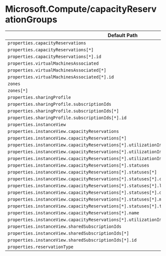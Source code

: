 # Microsoft.Compute/capacityReservationGroups

| Default Path | Alias |
|---|---|
| `properties.capacityReservations` | `Microsoft.Compute/capacityReservationGroups/capacityReservations` |
| `properties.capacityReservations[*]` | `Microsoft.Compute/capacityReservationGroups/capacityReservations[*]` |
| `properties.capacityReservations[*].id` | `Microsoft.Compute/capacityReservationGroups/capacityReservations[*].id` |
| `properties.virtualMachinesAssociated` | `Microsoft.Compute/capacityReservationGroups/virtualMachinesAssociated` |
| `properties.virtualMachinesAssociated[*]` | `Microsoft.Compute/capacityReservationGroups/virtualMachinesAssociated[*]` |
| `properties.virtualMachinesAssociated[*].id` | `Microsoft.Compute/capacityReservationGroups/virtualMachinesAssociated[*].id` |
| `zones` | `Microsoft.Compute/capacityReservationGroups/zones` |
| `zones[*]` | `Microsoft.Compute/capacityReservationGroups/zones[*]` |
| `properties.sharingProfile` | `Microsoft.Compute/capacityReservationGroups/sharingProfile` |
| `properties.sharingProfile.subscriptionIds` | `Microsoft.Compute/capacityReservationGroups/sharingProfile.subscriptionIds` |
| `properties.sharingProfile.subscriptionIds[*]` | `Microsoft.Compute/capacityReservationGroups/sharingProfile.subscriptionIds[*]` |
| `properties.sharingProfile.subscriptionIds[*].id` | `Microsoft.Compute/capacityReservationGroups/sharingProfile.subscriptionIds[*].id` |
| `properties.instanceView` | `Microsoft.Compute/capacityReservationGroups/instanceView` |
| `properties.instanceView.capacityReservations` | `Microsoft.Compute/capacityReservationGroups/instanceView.capacityReservations` |
| `properties.instanceView.capacityReservations[*]` | `Microsoft.Compute/capacityReservationGroups/instanceView.capacityReservations[*]` |
| `properties.instanceView.capacityReservations[*].utilizationInfo` | `Microsoft.Compute/capacityReservationGroups/instanceView.capacityReservations[*].utilizationInfo` |
| `properties.instanceView.capacityReservations[*].utilizationInfo.virtualMachinesAllocated` | `Microsoft.Compute/capacityReservationGroups/instanceView.capacityReservations[*].utilizationInfo.virtualMachinesAllocated` |
| `properties.instanceView.capacityReservations[*].utilizationInfo.virtualMachinesAllocated[*]` | `Microsoft.Compute/capacityReservationGroups/instanceView.capacityReservations[*].utilizationInfo.virtualMachinesAllocated[*]` |
| `properties.instanceView.capacityReservations[*].statuses` | `Microsoft.Compute/capacityReservationGroups/instanceView.capacityReservations[*].statuses` |
| `properties.instanceView.capacityReservations[*].statuses[*]` | `Microsoft.Compute/capacityReservationGroups/instanceView.capacityReservations[*].statuses[*]` |
| `properties.instanceView.capacityReservations[*].statuses[*].code` | `Microsoft.Compute/capacityReservationGroups/instanceView.capacityReservations[*].statuses[*].code` |
| `properties.instanceView.capacityReservations[*].statuses[*].level` | `Microsoft.Compute/capacityReservationGroups/instanceView.capacityReservations[*].statuses[*].level` |
| `properties.instanceView.capacityReservations[*].statuses[*].displayStatus` | `Microsoft.Compute/capacityReservationGroups/instanceView.capacityReservations[*].statuses[*].displayStatus` |
| `properties.instanceView.capacityReservations[*].statuses[*].message` | `Microsoft.Compute/capacityReservationGroups/instanceView.capacityReservations[*].statuses[*].message` |
| `properties.instanceView.capacityReservations[*].statuses[*].time` | `Microsoft.Compute/capacityReservationGroups/instanceView.capacityReservations[*].statuses[*].time` |
| `properties.instanceView.capacityReservations[*].name` | `Microsoft.Compute/capacityReservationGroups/instanceView.capacityReservations[*].name` |
| `properties.instanceView.capacityReservations[*].utilizationInfo.currentCapacity` | `Microsoft.Compute/capacityReservationGroups/instanceView.capacityReservations[*].utilizationInfo.currentCapacity` |
| `properties.instanceView.sharedSubscriptionIds` | `Microsoft.Compute/capacityReservationGroups/instanceView.sharedSubscriptionIds` |
| `properties.instanceView.sharedSubscriptionIds[*]` | `Microsoft.Compute/capacityReservationGroups/instanceView.sharedSubscriptionIds[*]` |
| `properties.instanceView.sharedSubscriptionIds[*].id` | `Microsoft.Compute/capacityReservationGroups/instanceView.sharedSubscriptionIds[*].id` |
| `properties.reservationType` | `Microsoft.Compute/capacityReservationGroups/reservationType` |

